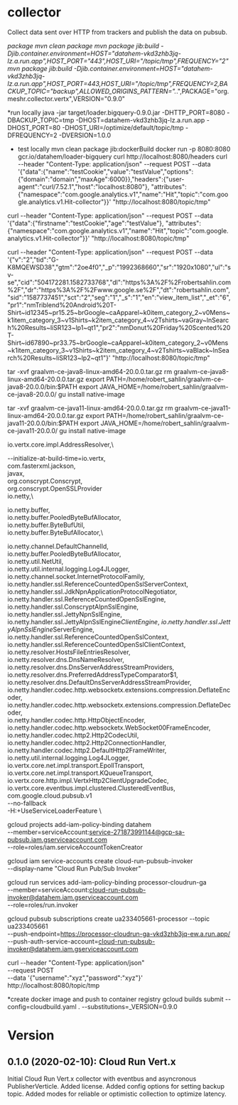 # collector
Collect data sent over HTTP from trackers and publish the data on pubsub.

*package
mvn clean package
mvn package jib:build -Djib.container.environment=HOST="datahem-vkd3zhb3jq-lz.a.run.app",HOST_PORT="443",HOST_URI="/topic/tmp",FREQUENCY="2"
mvn package jib:build -Djib.container.environment=HOST="datahem-vkd3zhb3jq-lz.a.run.app",HOST_PORT=443,HOST_URI="/topic/tmp",FREQUENCY=2,BACKUP_TOPIC="backup",ALLOWED_ORIGINS_PATTERN=".*.",PACKAGE="org.meshr.collector.vertx",VERSION="0.9.0"

*run locally
java -jar target/loader.bigquery-0.9.0.jar -DHTTP_PORT=8080 -DBACKUP_TOPIC=tmp -DHOST=datahem-vkd3zhb3jq-lz.a.run.app -DHOST_PORT=80 -DHOST_URI=/optimize/default/topic/tmp -DFREQUENCY=2 -DVERSION=1.0.0

* test locally
mvn clean package jib:dockerBuild
docker run -p 8080:8080 gcr.io/datahem/loader-bigquery
curl http://localhost:8080/headers
curl --header "Content-Type: application/json"   --request POST   --data '{"data":{"name":"testCookie","value":"testValue","options":{"domain":"domain","maxAge":6000}},"headers":{"user-agent":"curl/7.52.1","host":"localhost:8080"}, "attributes":{"namespace":"com.google.analytics.v1","name":"Hit","topic":"com.google.analytics.v1.Hit-collector"}}'   "http://localhost:8080/topic/tmp"

curl --header "Content-Type: application/json"   --request POST   --data '{"data":{"firstname":"testCookie","age":"testValue"}, "attributes":{"namespace":"com.google.analytics.v1","name":"Hit","topic":"com.google.analytics.v1.Hit-collector"}}'   "http://localhost:8080/topic/tmp"

curl --header "Content-Type: application/json"   --request POST   --data '{"v":"2","tid":"G-K8MQEWSD38","gtm":"2oe4f0","_p":"1992368660","sr":"1920x1080","ul":"sv-se","cid":"504172281.1582733768","dl":"https%3A%2F%2Frobertsahlin.com%2F","dr":"https%3A%2F%2Fwww.google.se%2F","dt":"robertsahlin.com","sid":"1587737451","sct":"2","seg":"1","_s":"1","en":"view_item_list","_et":"6","pr1":"nmTriblend%20Android%20T-Shirt~id12345~pr15.25~brGoogle~caApparel~k0item_category_2~v0Mens~k1item_category_3~v1Shirts~k2item_category_4~v2Tshirts~vaGray~lnSearch%20Results~liSR123~lp1~qt1","pr2":"nmDonut%20Friday%20Scented%20T-Shirt~id67890~pr33.75~brGoogle~caApparel~k0item_category_2~v0Mens~k1item_category_3~v1Shirts~k2item_category_4~v2Tshirts~vaBlack~lnSearch%20Results~liSR123~lp2~qt1"}' "http://localhost:8080/topic/tmp"

tar -xvf graalvm-ce-java8-linux-amd64-20.0.0.tar.gz
rm graalvm-ce-java8-linux-amd64-20.0.0.tar.gz
export PATH=/home/robert_sahlin/graalvm-ce-java8-20.0.0/bin:$PATH
export JAVA_HOME=/home/robert_sahlin/graalvm-ce-java8-20.0.0/
gu install native-image

tar -xvf graalvm-ce-java11-linux-amd64-20.0.0.tar.gz
rm graalvm-ce-java11-linux-amd64-20.0.0.tar.gz
export PATH=/home/robert_sahlin/graalvm-ce-java11-20.0.0/bin:$PATH
export JAVA_HOME=/home/robert_sahlin/graalvm-ce-java11-20.0.0/
gu install native-image


io.vertx.core.impl.AddressResolver,\

--initialize-at-build-time=io.vertx,\
com.fasterxml.jackson,\
javax,\
org.conscrypt.Conscrypt,\
org.conscrypt.OpenSSLProvider \
io.netty,\

io.netty.buffer,\
io.netty.buffer.PooledByteBufAllocator,\
io.netty.buffer.ByteBufUtil,\
io.netty.buffer.ByteBufAllocator,\

io.netty.channel.DefaultChannelId,\
io.netty.buffer.PooledByteBufAllocator,\
io.netty.util.NetUtil,\
io.netty.util.internal.logging.Log4JLogger,\
io.netty.channel.socket.InternetProtocolFamily,\
io.netty.handler.ssl.ReferenceCountedOpenSslServerContext,\
io.netty.handler.ssl.JdkNpnApplicationProtocolNegotiator,\
io.netty.handler.ssl.ReferenceCountedOpenSslEngine,\
io.netty.handler.ssl.ConscryptAlpnSslEngine,\
io.netty.handler.ssl.JettyNpnSslEngine,\
io.netty.handler.ssl.JettyAlpnSslEngine$ClientEngine,\
io.netty.handler.ssl.JettyAlpnSslEngine$ServerEngine,\
io.netty.handler.ssl.ReferenceCountedOpenSslContext,\
io.netty.handler.ssl.ReferenceCountedOpenSslClientContext,\
io.netty.resolver.HostsFileEntriesResolver,\
io.netty.resolver.dns.DnsNameResolver,\
io.netty.resolver.dns.DnsServerAddressStreamProviders,\
io.netty.resolver.dns.PreferredAddressTypeComparator\$1,\
io.netty.resolver.dns.DefaultDnsServerAddressStreamProvider,\
io.netty.handler.codec.http.websocketx.extensions.compression.DeflateEncoder,\
io.netty.handler.codec.http.websocketx.extensions.compression.DeflateDecoder,\
io.netty.handler.codec.http.HttpObjectEncoder,\
io.netty.handler.codec.http.websocketx.WebSocket00FrameEncoder,\
io.netty.handler.codec.http2.Http2CodecUtil,\
io.netty.handler.codec.http2.Http2ConnectionHandler,\
io.netty.handler.codec.http2.DefaultHttp2FrameWriter,\
io.netty.util.internal.logging.Log4JLogger,\
io.vertx.core.net.impl.transport.EpollTransport,\
io.vertx.core.net.impl.transport.KQueueTransport,\
io.vertx.core.http.impl.VertxHttp2ClientUpgradeCodec,\
io.vertx.core.eventbus.impl.clustered.ClusteredEventBus,\
com.google.cloud.pubsub.v1 \
--no-fallback \
-H:+UseServiceLoaderFeature \


<!--<buildArgs>-H:+ReportUnsupportedElementsAtRuntime --allow-incomplete-classpath --no-fallback --initialize-at-build-time=io.netty,io.vertx,com.fasterxml.jackson,javax 
        --initialize-at-run-time=io.vertx.core.net.impl.PartialPooledByteBufAllocator,io.netty.handler.codec.http.websocketx.extensions.compression.DeflateEncoder,io.netty.handler.codec.http.websocketx.extensions.compression.DeflateDecoder,io.vertx.core.eventbus.impl.clustered.ClusteredEventBus,io.netty.util.internal.logging.Log4JLogger,io.netty.handler.codec.http.HttpObjectEncoder,io.netty.handler.codec.http.websocketx.WebSocket00FrameEncoder,io.netty.handler.codec.http2.Http2CodecUtil,io.netty.handler.codec.http2.DefaultHttp2FrameWriter,io.netty.handler.ssl.ReferenceCountedOpenSslServerContext,io.netty.handler.ssl.JdkNpnApplicationProtocolNegotiator,io.netty.handler.ssl.ReferenceCountedOpenSslEngine,io.netty.handler.ssl.ConscryptAlpnSslEngine,io.netty.handler.ssl.JettyNpnSslEngine,io.netty.handler.ssl.ReferenceCountedOpenSslClientContext,io.vertx.core.net.impl.transport.EpollTransport,io.vertx.core.net.impl.transport.KQueueTransport,io.vertx.core.http.impl.VertxHttp2ClientUpgradeCodec,io.netty.handler.codec.http2.Http2ConnectionHandler
       -H:+UseServiceLoaderFeature 
       -H:IncludeResources=(META-INF|static|webroot|template)/.* 
       -H:ReflectionConfigurationResources=${.}/reflection.json</buildArgs>-->


gcloud projects add-iam-policy-binding datahem \
     --member=serviceAccount:service-271873991144@gcp-sa-pubsub.iam.gserviceaccount.com \
     --role=roles/iam.serviceAccountTokenCreator

gcloud iam service-accounts create cloud-run-pubsub-invoker \
     --display-name "Cloud Run Pub/Sub Invoker"

gcloud run services add-iam-policy-binding processor-cloudrun-ga \
   --member=serviceAccount:cloud-run-pubsub-invoker@datahem.iam.gserviceaccount.com \
   --role=roles/run.invoker

gcloud pubsub subscriptions create ua233405661-processor --topic ua233405661 \
   --push-endpoint=https://processor-cloudrun-ga-vkd3zhb3jq-ew.a.run.app/ \
   --push-auth-service-account=cloud-run-pubsub-invoker@datahem.iam.gserviceaccount.com

curl --header "Content-Type: application/json" \
  --request POST \
  --data '{"username":"xyz","password":"xyz"}' \
  http://localhost:8080/topic/tmp

*create docker image and push to container registry
gcloud builds submit --config=cloudbuild.yaml . --substitutions=_VERSION=0.9.0

# Version

## 0.1.0 (2020-02-10): Cloud Run Vert.x
Initial Cloud Run Vert.x collector with eventbus and asyncronous PublisherVerticle.
Added license.
Added config options for setting backup topic.
Added modes for reliable or optimistic collection to optimize latency.